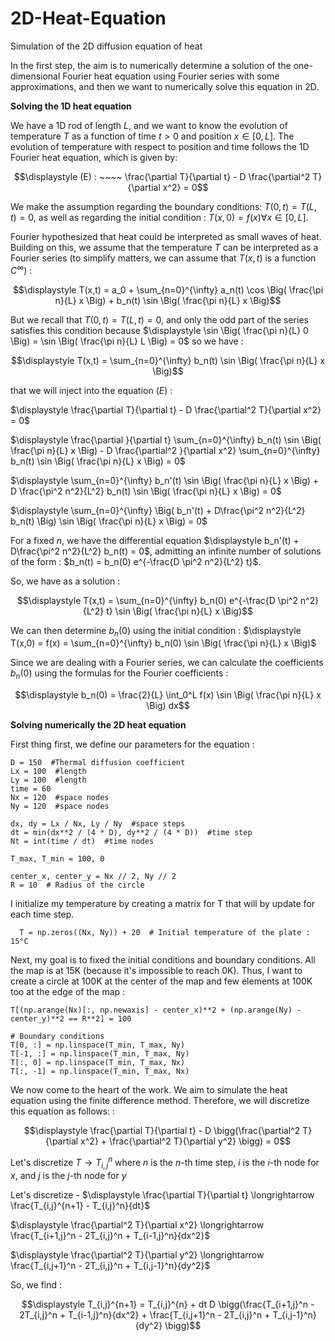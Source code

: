 # 2D-Heat-Equation
Simulation of the 2D diffusion equation of heat

In the first step, the aim is to numerically determine a solution of the one-dimensional Fourier heat equation using Fourier series with some approximations, and then we want to numerically solve this equation in 2D.

$\textbf{Solving the 1D heat equation}$

We have a 1D rod of length $L$, and we want to know the evolution of temperature $T$ as a function of time $t>0$ and position $x \in [0,L]$. The evolution of temperature with respect to position and time follows the 1D Fourier heat equation, which is given by:

$$\displaystyle (E) : ~~~~ \frac{\partial T}{\partial t} - D \frac{\partial^2 T}{\partial x^2} = 0$$

We make the assumption regarding the boundary conditions: $T(0,t) = T(L,t) = 0$, as well as regarding the initial condition : $T(x,0) = f(x) \forall x \in [0,L]$.

Fourier hypothesized that heat could be interpreted as small waves of heat. Building on this, we assume that the temperature $T$ can be interpreted as a Fourier series (to simplify matters, we can assume that $T(x,t)$ is a function $C^{\infty}$) :

$$\displaystyle T(x,t) = a_0 + \sum_{n=0}^{\infty} a_n(t) \cos \Big( \frac{\pi n}{L} x \Big) + b_n(t) \sin \Big( \frac{\pi n}{L} x \Big)$$

But we recall that $T(0,t) = T(L,t) = 0$, and only the odd part of the series satisfies this condition because $\displaystyle \sin \Big( \frac{\pi n}{L} 0 \Big) = \sin \Big( \frac{\pi n}{L} L \Big) = 0$ so we have :

$$\displaystyle T(x,t) =  \sum_{n=0}^{\infty} b_n(t) \sin \Big( \frac{\pi n}{L} x \Big)$$

that we will inject into the equation $(E)$ :

$\displaystyle \frac{\partial T}{\partial t} - D \frac{\partial^2 T}{\partial x^2} = 0$

$\displaystyle \frac{\partial }{\partial t} \sum_{n=0}^{\infty} b_n(t) \sin \Big( \frac{\pi n}{L} x \Big) - D \frac{\partial^2 }{\partial x^2} \sum_{n=0}^{\infty} b_n(t) \sin \Big( \frac{\pi n}{L} x \Big) = 0$

$\displaystyle \sum_{n=0}^{\infty} b_n'(t) \sin \Big( \frac{\pi n}{L} x \Big) + D \frac{\pi^2 n^2}{L^2} b_n(t) \sin \Big( \frac{\pi n}{L} x \Big) = 0$

$\displaystyle \sum_{n=0}^{\infty} \Big( b_n'(t) + D\frac{\pi^2 n^2}{L^2} b_n(t) \Big) \sin \Big( \frac{\pi n}{L} x \Big)  = 0$

For a fixed $n$, we have the differential equation $\displaystyle b_n'(t) + D\frac{\pi^2 n^2}{L^2} b_n(t) = 0$, admitting an infinite number of solutions of the form : $b_n(t) = b_n(0) e^{-\frac{D \pi^2 n^2}{L^2} t}$.

So, we have as a solution :

$$\displaystyle T(x,t) = \sum_{n=0}^{\infty} b_n(0) e^{-\frac{D \pi^2 n^2}{L^2} t} \sin \Big( \frac{\pi n}{L} x \Big)$$

We can then determine $b_n(0)$ using the initial condition : $\displaystyle T(x,0) = f(x) = \sum_{n=0}^{\infty} b_n(0) \sin \Big( \frac{\pi n}{L} x \Big)$

Since we are dealing with a Fourier series, we can calculate the coefficients $b_n(0)$ using the formulas for the Fourier coefficients :

$$\displaystyle b_n(0) = \frac{2}{L} \int_0^L f(x) \sin \Big( \frac{\pi n}{L} x \Big) dx$$


$\textbf{Solving numerically the 2D heat equation}$

First thing first, we define our parameters for the equation : 

    D = 150  #Thermal diffusion coefficient
    Lx = 100  #length
    Ly = 100  #length
    time = 60
    Nx = 120  #space nodes
    Ny = 120  #space nodes

    dx, dy = Lx / Nx, Ly / Ny  #space steps
    dt = min(dx**2 / (4 * D), dy**2 / (4 * D))  #time step
    Nt = int(time / dt)  #time nodes

    T_max, T_min = 100, 0

    center_x, center_y = Nx // 2, Ny // 2
    R = 10  # Radius of the circle


I initialize my temperature by creating a matrix for T that will by update for each time step.

      T = np.zeros((Nx, Ny)) + 20  # Initial temperature of the plate : 15°C

Next, my goal is to fixed the initial conditions and boundary conditions. All the map is at 15K (because it's impossible to reach 0K). 
Thus, I want to create a circle at 100K at the center of the map and few elements at 100K too at the edge of the map :

    T[(np.arange(Nx)[:, np.newaxis] - center_x)**2 + (np.arange(Ny) - center_y)**2 == R**2] = 100

    # Boundary conditions
    T[0, :] = np.linspace(T_min, T_max, Ny)
    T[-1, :] = np.linspace(T_min, T_max, Ny)
    T[:, 0] = np.linspace(T_min, T_max, Nx)
    T[:, -1] = np.linspace(T_min, T_max, Nx)



We now come to the heart of the work. We aim to simulate the heat equation using the finite difference method. Therefore, we will discretize this equation as follows: : 

$$\displaystyle \frac{\partial T}{\partial t} - D \bigg(\frac{\partial^2 T}{\partial x^2} + \frac{\partial^2 T}{\partial y^2} \bigg) = 0$$

Let's discretize $T \longrightarrow T_{i,j}^n$ where $n$ is the $n$-th time step, $i$ is the $i$-th node for $x$, and $j$ is the $j$-th node for $y$

Let's discretize - $\displaystyle \frac{\partial T}{\partial t} \longrightarrow \frac{T_{i,j}^{n+1} - T_{i,j}^n}{dt}$

$\displaystyle \frac{\partial^2 T}{\partial x^2} \longrightarrow \frac{T_{i+1,j}^n - 2T_{i,j}^n + T_{i-1,j}^n}{dx^2}$

$\displaystyle \frac{\partial^2 T}{\partial y^2} \longrightarrow \frac{T_{i,j+1}^n - 2T_{i,j}^n + T_{i,j-1}^n}{dy^2}$

So, we find :

$$\displaystyle T_{i,j}^{n+1} = T_{i,j}^{n} + dt D \bigg(\frac{T_{i+1,j}^n - 2T_{i,j}^n + T_{i-1,j}^n}{dx^2} + \frac{T_{i,j+1}^n - 2T_{i,j}^n + T_{i,j-1}^n}{dy^2} \bigg)$$






